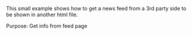 This small example shows how to get a news feed from a 3rd party side to be shown in another html file.

Purpose: Get info from feed page
